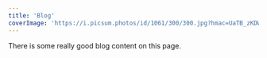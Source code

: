 ```yaml
---
title: 'Blog'
coverImage: 'https://i.picsum.photos/id/1061/300/300.jpg?hmac=UaTB_zKDW_DwYBLy4W6fW9C2-_ZvCKmbkON_bZxVZDg'
---
```


There is some really good blog content on this page.
